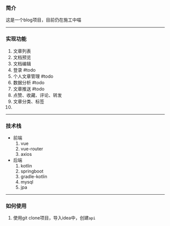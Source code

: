 ### 简介

这是一个blog项目，目前仍在施工中喵

---

### 实现功能

1. 文章列表
2. 文档预览
3. 文档编辑
4. 登录 #todo
5. 个人文章管理 #todo
6. 数据分析 #todo
7. 文章推送 #todo
8. 点赞、收藏、评论、转发
9. 文章分类、标签
10. 

---

### 技术栈

- 前端
  1. vue
  2. vue-router
  3. axios
- 后端
  1. kotlin
  2. springboot
  3. gradle-kotlin
  4. mysql
  5. jpa

---

### 如何使用

1. 使用git clone项目，导入idea中，创建`api`